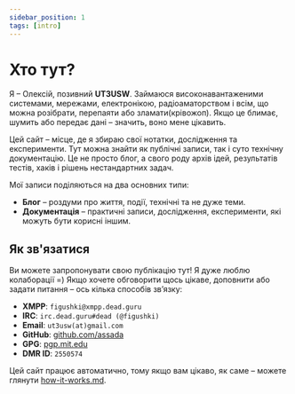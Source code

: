 ```yaml
---
sidebar_position: 1
tags: [intro]
---
```


# Хто тут?

Я – Олексій, позивний **UT3USW**. Займаюся високонавантаженими системами, мережами, електронікою, радіоаматорством і всім, що можна розібрати, перепаяти або зламати(крівожоп). Якщо це блимає, шумить або передає дані – значить, воно мене цікавить.  

Цей сайт – місце, де я збираю свої нотатки, дослідження та експерименти. Тут можна знайти як публічні записи, так і суто технічну документацію. Це не просто блог, а свого роду архів ідей, результатів тестів, хаків і рішень нестандартних задач.  

Мої записи поділяються на два основних типи:  

- **Блог** – роздуми про життя, події, технічні та не дуже теми.  
- **Документація** – практичні записи, дослідження, експерименти, які можуть бути корисні іншим.  

## Як зв'язатися

Ви можете запропонувати свою публікацію тут! Я дуже люблю колаборації =)
Якщо хочете обговорити щось цікаве, доповнити або задати питання – ось кілька способів зв’язку:  

- **XMPP**: `figushki@xmpp.dead.guru`  
- **IRC**: `irc.dead.guru#dead (@figushki)`  
- **Email**: `ut3usw(at)gmail.com`  
- **GitHub**: [github.com/assada](https://github.com/assada)  
- **GPG**: [pgp.mit.edu](https://pgp.mit.edu/pks/lookup?op=get&search=0xD4860A938E541F06)  
- **DMR ID**: `2550574`  

Цей сайт працює автоматично, тому якщо вам цікаво, як саме – можете глянути [how-it-works.md](/docs/how-it-works). 


